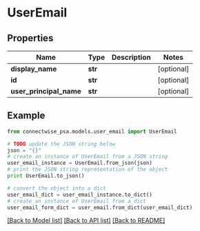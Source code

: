 # UserEmail


## Properties
Name | Type | Description | Notes
------------ | ------------- | ------------- | -------------
**display_name** | **str** |  | [optional] 
**id** | **str** |  | [optional] 
**user_principal_name** | **str** |  | [optional] 

## Example

```python
from connectwise_psa.models.user_email import UserEmail

# TODO update the JSON string below
json = "{}"
# create an instance of UserEmail from a JSON string
user_email_instance = UserEmail.from_json(json)
# print the JSON string representation of the object
print UserEmail.to_json()

# convert the object into a dict
user_email_dict = user_email_instance.to_dict()
# create an instance of UserEmail from a dict
user_email_form_dict = user_email.from_dict(user_email_dict)
```
[[Back to Model list]](../README.md#documentation-for-models) [[Back to API list]](../README.md#documentation-for-api-endpoints) [[Back to README]](../README.md)


